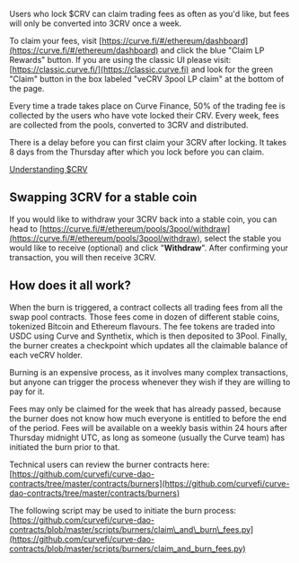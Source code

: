 Users who lock $CRV can claim trading fees as often as you'd like, but fees will only be converted into 3CRV once a week.

To claim your fees, visit [https://curve.fi/#/ethereum/dashboard](https://curve.fi/#/ethereum/dashboard) and click the blue "Claim LP Rewards" button. If you are using the classic UI please visit: [https://classic.curve.fi/](https://classic.curve.fi) and look for the green "Claim" button in the box labeled "veCRV 3pool LP claim" at the bottom of the page.

Every time a trade takes place on Curve Finance, 50% of the trading fee is collected by the users who have vote locked their CRV. Every week, fees are collected from the pools, converted to 3CRV and distributed.

There is a delay before you can first claim your 3CRV after locking. It takes 8 days from the Thursday after which you lock before you can claim.

[Understanding $CRV](../crv-token/understanding-crv.md)

## **Swapping 3CRV for a stable coin**

If you would like to withdraw your 3CRV back into a stable coin, you can head to [https://curve.fi/#/ethereum/pools/3pool/withdraw](https://curve.fi/#/ethereum/pools/3pool/withdraw), select the stable you would like to receive (optional) and click "**Withdraw**". After confirming your transaction, you will then receive 3CRV.

## **How does it all work?**

When the burn is triggered, a contract collects all trading fees from all the swap pool contracts. Those fees come in dozen of different stable coins, tokenized Bitcoin and Ethereum flavours. The fee tokens are traded into USDC using Curve and Synthetix, which is then deposited to 3Pool. Finally, the burner creates a checkpoint which updates all the claimable balance of each veCRV holder.

Burning is an expensive process, as it involves many complex transactions, but anyone can trigger the process whenever they wish if they are willing to pay for it.

Fees may only be claimed for the week that has already passed, because the burner does not know how much everyone is entitled to before the end of the period. Fees will be available on a weekly basis within 24 hours after Thursday midnight UTC, as long as someone (usually the Curve team) has initiated the burn prior to that.

Technical users can review the burner contracts here: [https://github.com/curvefi/curve-dao-contracts/tree/master/contracts/burners](https://github.com/curvefi/curve-dao-contracts/tree/master/contracts/burners)​

The following script may be used to initiate the burn process: [https://github.com/curvefi/curve-dao-contracts/blob/master/scripts/burners/claim\_and\_burn\_fees.py](https://github.com/curvefi/curve-dao-contracts/blob/master/scripts/burners/claim_and_burn_fees.py)​

